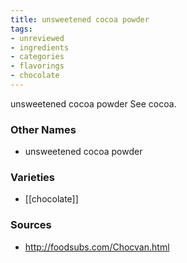 ```yaml
---
title: unsweetened cocoa powder
tags:
- unreviewed
- ingredients
- categories
- flavorings
- chocolate
---
```

unsweetened cocoa powder See cocoa.

### Other Names

* unsweetened cocoa powder

### Varieties

* [[chocolate]]

### Sources
* http://foodsubs.com/Chocvan.html
